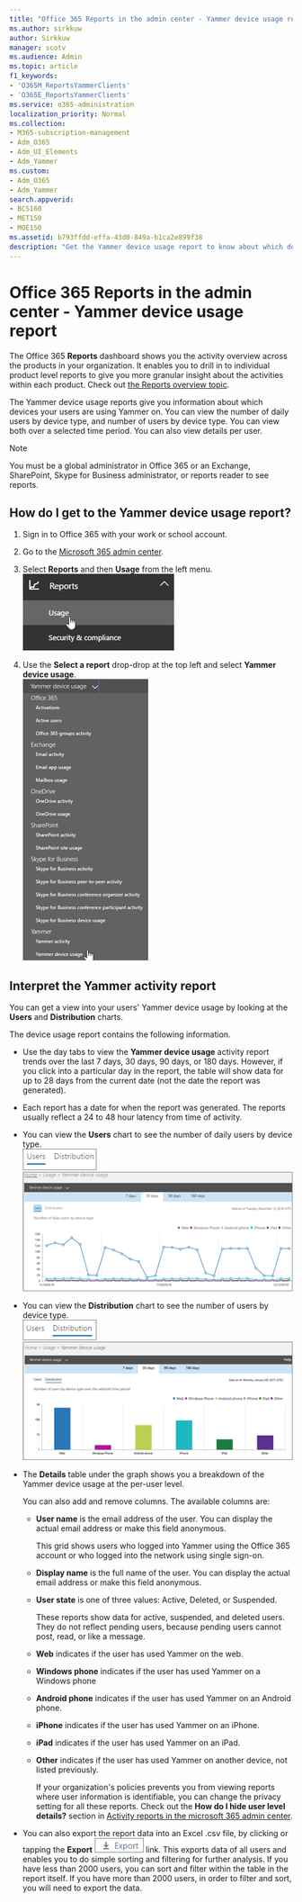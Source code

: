 ```yaml
---
title: "Office 365 Reports in the admin center - Yammer device usage report"
ms.author: sirkkuw
author: Sirkkuw
manager: scotv
ms.audience: Admin
ms.topic: article
f1_keywords:
- 'O365M_ReportsYammerClients'
- 'O365E_ReportsYammerClients'
ms.service: o365-administration
localization_priority: Normal
ms.collection: 
- M365-subscription-management
- Adm_O365
- Adm_UI_Elements
- Adm_Yammer
ms.custom:
- Adm_O365
- Adm_Yammer
search.appverid:
- BCS160
- MET150
- MOE150
ms.assetid: b793ffdd-effa-43d0-849a-b1ca2e899f38
description: "Get the Yammer device usage report to know about which devices your users are using Yammer on. "
---
```


# Office 365 Reports in the admin center - Yammer device usage report

The Office 365 **Reports** dashboard shows you the activity overview across the products in your organization. It enables you to drill in to individual product level reports to give you more granular insight about the activities within each product. Check out [the Reports overview topic](activity-reports.md).
  
The Yammer device usage reports give you information about which devices your users are using Yammer on. You can view the number of daily users by device type, and number of users by device type. You can view both over a selected time period. You can also view details per user.
  
> [!NOTE]
> You must be a global administrator in Office 365 or an Exchange, SharePoint, Skype for Business administrator, or reports reader to see reports. 
  
## How do I get to the Yammer device usage report?

1. Sign in to Office 365 with your work or school account. 
    
2. Go to the [Microsoft 365 admin center](../admin-overview/about-the-admin-center.md).
    
3. Select **Reports** and then **Usage** from the left menu.<br/> ![Choose Reports and then usage](../media/e07a631e-3e05-4f17-affd-db5b7cb0bae2.png)
  
4. Use the **Select a report** drop-drop at the top left and select **Yammer device usage**.<br/>![Select Yammer device usage](../media/4ce58c73-ac60-4036-862d-9cc3665245f0.png)
  
## Interpret the Yammer activity report

You can get a view into your users' Yammer device usage by looking at the **Users** and **Distribution** charts. 
  
The device usage report contains the following information.
  
- Use the day tabs to view the **Yammer device usage** activity report trends over the last 7 days, 30 days, 90 days, or 180 days. However, if you click into a particular day in the report, the table will show data for up to 28 days from the current date (not the date the report was generated). 
    
- Each report has a date for when the report was generated. The reports usually reflect a 24 to 48 hour latency from time of activity.
    
- You can view the **Users** chart to see the number of daily users by device type.<br/>![Users view in the Yammer device usage chart](../media/ecfba1ec-fbea-4491-88da-1fb19b4d5629.png)<br/>![Yammer device usage report showing the Users view](../media/f396865a-ad6e-4f8b-a145-cc3865b352f4.png)
  
- You can view the **Distribution** chart to see the number of users by device type.<br/>![Distribution view in the Yammer device usage report](../media/7a0b152e-2d2b-4d23-8dc2-046be53b724f.png)<br/>![Yammer device usage report](../media/780c351d-7a1d-451d-8c16-4c454ef58aa8.png)
  
- The **Details** table under the graph shows you a breakdown of the Yammer device usage at the per-user level. 
    
    You can also add and remove columns. The available columns are:
    
  - **User name** is the email address of the user. You can display the actual email address or make this field anonymous. 
    
    This grid shows users who logged into Yammer using the Office 365 account or who logged into the network using single sign-on.
    
  - **Display name** is the full name of the user. You can display the actual email address or make this field anonymous. 
    
  - **User state** is one of three values: Active, Deleted, or Suspended. 
    
    These reports show data for active, suspended, and deleted users. They do not reflect pending users, because pending users cannot post, read, or like a message.
    
  - **Web** indicates if the user has used Yammer on the web. 
    
  - **Windows phone** indicates if the user has used Yammer on a Windows phone 
    
  - **Android phone** indicates if the user has used Yammer on an Android phone. 
    
  - **iPhone** indicates if the user has used Yammer on an iPhone. 
    
  - **iPad** indicates if the user has used Yammer on an iPad. 
    
  - **Other** indicates if the user has used Yammer on another device, not listed previously. 
    
    If your organization's policies prevents you from viewing reports where user information is identifiable, you can change the privacy setting for all these reports. Check out the **How do I hide user level details?** section in [Activity reports in the microsoft 365 admin center](activity-reports.md).
    
- You can also export the report data into an Excel .csv file, by clicking or tapping the **Export** ![Export button](../media/816a224b-6ca7-4967-a135-4f6427f64dc8.JPG) link. This exports data of all users and enables you to do simple sorting and filtering for further analysis. If you have less than 2000 users, you can sort and filter within the table in the report itself. If you have more than 2000 users, in order to filter and sort, you will need to export the data. 
    

